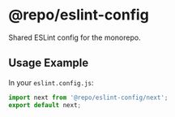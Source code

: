 # @repo/eslint-config

Shared ESLint config for the monorepo.

## Usage Example

In your `eslint.config.js`:

```js
import next from '@repo/eslint-config/next';
export default next;
```
